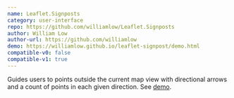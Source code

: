 ```yaml
---
name: Leaflet.Signposts
category: user-interface
repo: https://github.com/williamlow/Leaflet.Signposts
author: William Low
author-url: https://github.com/williamlow
demo: https://williamlow.github.io/leaflet-signpost/demo.html
compatible-v0: false
compatible-v1: true
---
```


Guides users to points outside the current map view with directional arrows and a count of points in each given direction. See <a href="https://williamlow.github.io/leaflet-signpost/demo.html">demo</a>.
